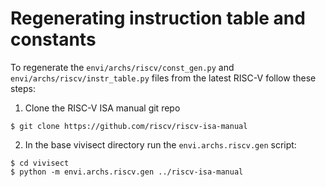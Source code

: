 # Regenerating instruction table and constants
To regenerate the `envi/archs/riscv/const_gen.py` and
`envi/archs/riscv/instr_table.py` files from the latest RISC-V follow these
steps:
1. Clone the RISC-V ISA manual git repo
```
$ git clone https://github.com/riscv/riscv-isa-manual
```
2. In the base vivisect directory run the `envi.archs.riscv.gen` script:
```
$ cd vivisect
$ python -m envi.archs.riscv.gen ../riscv-isa-manual
```
